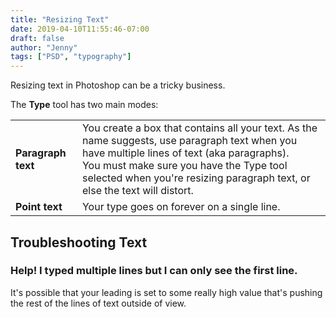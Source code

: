 ```yaml
---
title: "Resizing Text"
date: 2019-04-10T11:55:46-07:00
draft: false
author: "Jenny"
tags: ["PSD", "typography"]
---
```


Resizing text in Photoshop can be a tricky business.

The **Type** tool has two main modes:

<table>
	<tr>
		<td class="horiz-th"><strong>Paragraph text</strong></td>
		<td>You create a box that contains all your text. As the name suggests, use paragraph text when you have multiple lines of text (aka paragraphs).<br/>
			You must make sure you have the <span class="tool">Type</span> tool selected when you're resizing paragraph text, or else the text will distort.</td>
	</tr>
	<tr>
		<td class="horiz-th"><strong>Point text</strong></td>
		<td>Your type goes on forever on a single line.</td>
	</tr>
</table>

## Troubleshooting Text

### Help! I typed multiple lines but I can only see the first line.

It's possible that your leading is set to some really high value that's pushing the rest of the lines of text outside of view.